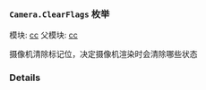 ### `Camera.ClearFlags` 枚举



模块: [cc](../modules/cc.md)
父模块: [cc](../modules/cc.md)


摄像机清除标记位，决定摄像机渲染时会清除哪些状态



### Details

